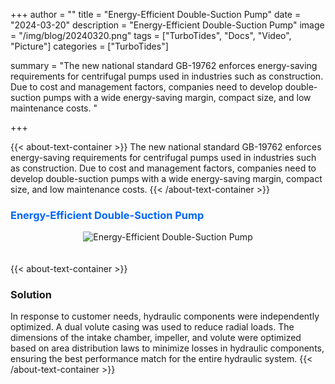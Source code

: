 +++
author = ""
title = "Energy-Efficient Double-Suction Pump"
date = "2024-03-20"
description = "Energy-Efficient Double-Suction Pump"
image = "/img/blog/20240320.png"
tags = ["TurboTides", "Docs", "Video", "Picture"]
categories = ["TurboTides"]

summary = "The new national standard GB-19762 enforces energy-saving requirements for centrifugal pumps used in industries such as construction. Due to cost and management factors, companies need to develop double-suction pumps with a wide energy-saving margin, compact size, and low maintenance costs. <!--more-->"

+++

{{< about-text-container >}}
The new national standard GB-19762 enforces energy-saving requirements for centrifugal pumps used in industries such as construction. Due to cost and management factors, companies need to develop double-suction pumps with a wide energy-saving margin, compact size, and low maintenance costs.
{{< /about-text-container >}}


<h3 style="color: #0066FF;">Energy-Efficient Double-Suction Pump</h3>
<div style="display: flex; justify-content: center;">
    <img src="/img/blog/case picture/幻灯片11.PNG" alt="Energy-Efficient Double-Suction Pump" style="margin-top: 0; margin-bottom: 1.4em; max-width: 100%;">
</div>


{{< about-text-container >}}
### Solution
In response to customer needs, hydraulic components were independently optimized. A dual volute casing was used to reduce radial loads. The dimensions of the intake chamber, impeller, and volute were optimized based on area distribution laws to minimize losses in hydraulic components, ensuring the best performance match for the entire hydraulic system.
{{< /about-text-container >}}
